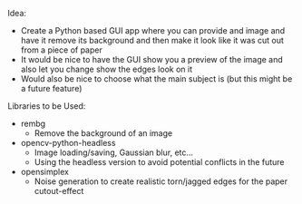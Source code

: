 Idea:
- Create a Python based GUI app where you can provide and image and have it remove its background
  and then make it look like it was cut out from a piece of paper
- It would be nice to have the GUI show you a preview of the image and also let you change show
  the edges look on it
- Would also be nice to choose what the main subject is (but this might be a future feature)

Libraries to be Used:
- rembg
  - Remove the background of an image
- opencv-python-headless
  - Image loading/saving, Gaussian blur, etc...
  - Using the headless version to avoid potential conflicts in the future
- opensimplex
  - Noise generation to create realistic torn/jagged edges for the paper cutout-effect
